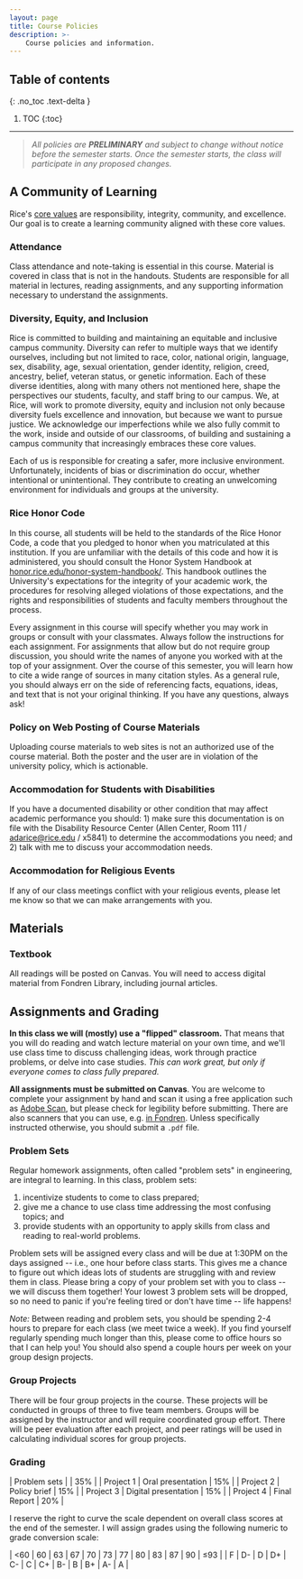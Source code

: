 ```yaml
---
layout: page
title: Course Policies
description: >-
    Course policies and information.
---
```


## Table of contents
{: .no_toc .text-delta }

1. TOC
{:toc}

---

> _All policies are **PRELIMINARY** and subject to change without notice before the semester starts. Once the semester starts, the class will participate in any proposed changes._

## A Community of Learning

Rice's [core values](https://www.rice.edu/mission-values) are responsibility, integrity, community, and excellence.
Our goal is to create a learning community aligned with these core values.

### Attendance

Class attendance and note-taking is essential in this course.
Material is covered in class that is not in the handouts.
Students are responsible for all material in lectures, reading assignments, and any supporting information necessary to understand the assignments.

### Diversity, Equity, and Inclusion

Rice is committed to building and maintaining an equitable and inclusive campus community.
Diversity can refer to multiple ways that we identify ourselves, including but not limited to race, color, national origin, language, sex, disability, age, sexual orientation, gender identity, religion, creed, ancestry, belief, veteran status, or genetic information.
Each of these diverse identities, along with many others not mentioned here, shape the perspectives our students, faculty, and staff bring to our campus.
We, at Rice, will work to promote diversity, equity and inclusion not only because diversity fuels excellence and innovation, but because we want to pursue justice.
We acknowledge our imperfections while we also fully commit to the work, inside and outside of our classrooms, of building and sustaining a campus community that increasingly embraces these core values.

Each of us is responsible for creating a safer, more inclusive environment.
Unfortunately, incidents of bias or discrimination do occur, whether intentional or unintentional.
They contribute to creating an unwelcoming environment for individuals and groups at the university.

### Rice Honor Code

In this course, all students will be held to the standards of the Rice Honor Code, a code that you pledged to honor when you matriculated at this institution.
If you are unfamiliar with the details of this code and how it is administered, you should consult the Honor System Handbook at [honor.rice.edu/honor-system-handbook/](https://honor.rice.edu/honor-system-handbook/).
This handbook outlines the University's expectations for the integrity of your academic work, the procedures for resolving alleged violations of those expectations, and the rights and responsibilities of students and faculty members throughout the process.

Every assignment in this course will specify whether you may work in groups or consult with your classmates.
Always follow the instructions for each assignment.
For assignments that allow but do not require group discussion, you should write the names of anyone you worked with at the top of your assignment.
Over the course of this semester, you will learn how to cite a wide range of sources in many citation styles.
As a general rule, you should always err on the side of referencing facts, equations, ideas, and text that is not your original thinking.
If you have any questions, always ask!

### Policy on Web Posting of Course Materials

Uploading course materials to web sites is not an authorized use of the course material.
Both the poster and the user are in violation of the university policy, which is actionable.

### Accommodation for Students with Disabilities

If you have a documented disability or other condition that may affect academic performance you should: 1) make sure this documentation is on file with the Disability Resource Center (Allen Center, Room 111 / [adarice@rice.edu](mailto:adarice@rice.edu) / x5841) to determine the accommodations you need; and 2) talk with me to discuss your accommodation needs.

### Accommodation for Religious Events

If any of our class meetings conflict with your religious events, please let me know so that we can make arrangements with you.

## Materials

### Textbook

All readings will be posted on Canvas.
You will need to access digital material from Fondren Library, including journal articles.

## Assignments and Grading

**In this class we will (mostly) use a "flipped" classroom.**
That means that you will do reading and watch lecture material on your own time, and we'll use class time to discuss challenging ideas, work through practice problems, or delve into case studies.
*This can work great, but only if everyone comes to class fully prepared.*

**All assignments must be submitted on Canvas**.
You are welcome to complete your assignment by hand and scan it using a free application such as [Adobe Scan](https://acrobat.adobe.com/us/en/mobile/scanner-app.html), but please check for legibility before submitting.
There are also scanners that you can use, e.g. [in Fondren](https://library.rice.edu/services/copy-print-scan).
Unless specifically instructed otherwise, you should submit a `.pdf` file.

### Problem Sets

Regular homework assignments, often called "problem sets" in engineering, are integral to learning.
In this class, problem sets:

1. incentivize students to come to class prepared; 
1. give me a chance to use class time addressing the most confusing topics; and
1. provide students with an opportunity to apply skills from class and reading to real-world problems.

Problem sets will be assigned every class and will be due at 1:30PM on the days assigned -- i.e., one hour before class starts.
This gives me a chance to figure out which ideas lots of students are struggling with and review them in class.
Please bring a copy of your problem set with you to class -- we will discuss them together!
Your lowest 3 problem sets will be dropped, so no need to panic if you're feeling tired or don't have time -- life happens!

*Note:* Between reading and problem sets, you should be spending 2-4 hours to prepare for each class (we meet twice a week).
If you find yourself regularly spending much longer than this, please come to office hours so that I can help you!
You should also spend a couple hours per week on your group design projects.

### Group Projects

There will be four group projects in the course.
These projects will be conducted in groups of three to five team members.
Groups will be assigned by the instructor and will require coordinated group effort.
There will be peer evaluation after each project, and peer ratings will be used in calculating individual scores for group projects.

### Grading

| Problem sets   |    | 35% |
| Project 1   | Oral presentation | 15% |
| Project 2   | Policy brief | 15% |
| Project 3   | Digital presentation | 15%  |
| Project 4   | Final Report | 20% |

I reserve the right to curve the scale dependent on overall class scores at the end of the semester.
I will assign grades using the following numeric to grade conversion scale:

| <60 | 60 | 63 | 67 | 70 | 73 | 77 | 80 | 83 | 87 | 90 | ≤93 |
| F   |  D- | D | D+ | C- | C  | C+ | B- | B  | B+ | A- | A   |
